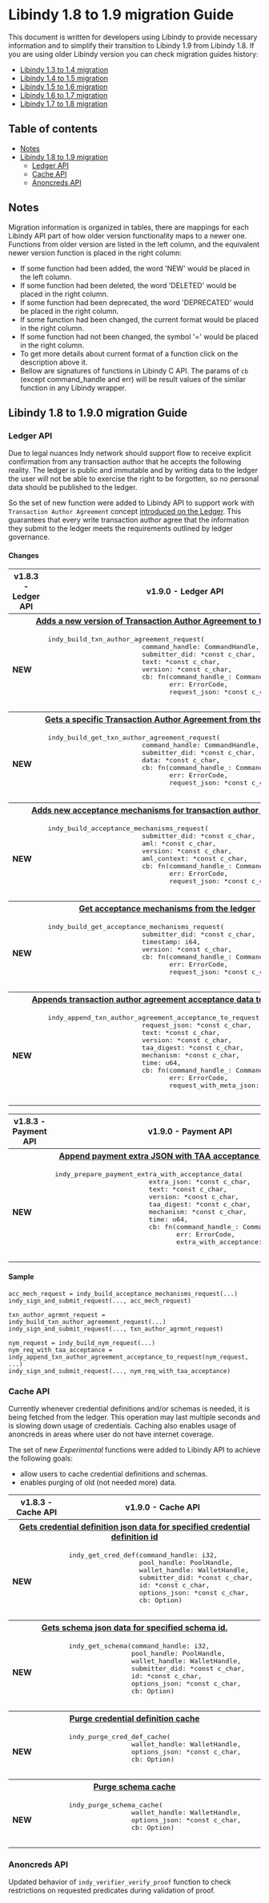 <!-- markdownlint-disable MD033 -->

# Libindy 1.8 to 1.9 migration Guide

This document is written for developers using Libindy to provide necessary information and
to simplify their transition to Libindy 1.9 from Libindy 1.8. If you are using older Libindy
version you can check migration guides history:

* [Libindy 1.3 to 1.4 migration](https://github.com/hyperledger/indy-sdk/blob/v1.4.0/doc/migration-guide.md)
* [Libindy 1.4 to 1.5 migration](https://github.com/hyperledger/indy-sdk/blob/v1.5.0/doc/migration-guide-1.4.0-1.5.0.md)
* [Libindy 1.5 to 1.6 migration](https://github.com/hyperledger/indy-sdk/blob/v1.6.0/doc/migration-guide-1.5.0-1.6.0.md)
* [Libindy 1.6 to 1.7 migration](https://github.com/hyperledger/indy-sdk/blob/v1.7.0/doc/migration-guide-1.6.0-1.7.0.md)
* [Libindy 1.7 to 1.8 migration](https://github.com/hyperledger/indy-sdk/blob/v1.8.0/doc/migration-guide-1.7.0-1.8.0.md)

## Table of contents

* [Notes](#notes)
* [Libindy 1.8 to 1.9 migration](#libindy-18-to-190-migration-guide)
    * [Ledger API](#libindy-api)
    * [Cache API](#cache-api)
    * [Anoncreds API](#anoncreds-api)

## Notes

Migration information is organized in tables, there are mappings for each Libindy API part of how older version functionality maps to a newer one.
Functions from older version are listed in the left column, and the equivalent newer version function is placed in the right column:

* If some function had been added, the word 'NEW' would be placed in the left column.
* If some function had been deleted, the word 'DELETED' would be placed in the right column.
* If some function had been deprecated, the word 'DEPRECATED' would be placed in the right column.
* If some function had been changed, the current format would be placed in the right column.
* If some function had not been changed, the symbol '=' would be placed in the right column.
* To get more details about current format of a function click on the description above it.
* Bellow are signatures of functions in Libindy C API.
  The params of ```cb``` (except command_handle and err) will be result values of the similar function in any Libindy wrapper.

## Libindy 1.8 to 1.9.0 migration Guide

### Ledger API

Due to legal nuances Indy network should support flow to receive explicit confirmation from any 
transaction author that he accepts the following reality. 
The ledger is public and immutable and by writing data to the ledger the user will not be able
to exercise the right to be forgotten, so no personal data should be published to the ledger. 

So the set of new function were added to Libindy API to support work with `Transaction Author Agreement` concept [introduced on the Ledger](https://github.com/hyperledger/indy-node/blob/master/design/txn_author_agreement.md).
This guarantees that every write transaction author agree that the information they submit to the ledger meets the requirements outlined by ledger governance.   
   
#### Changes

<table>
    <tr>  
      <th>v1.8.3 - Ledger API</th>
      <th>v1.9.0 - Ledger API</th>
    </tr>
    <tr>
      <th colspan="2">
          <a href="https://github.com/hyperledger/indy-sdk/blob/v1.9.0/libindy/src/api/ledger.rs#L2001">
              Adds a new version of Transaction Author Agreement to the ledger
          </a>
      </th>
    <tr>
    <tr>
      <td>
          <b>NEW</b>
      </td>
      <td>
      <pre>
indy_build_txn_author_agreement_request(
                        command_handle: CommandHandle,
                        submitter_did: *const c_char,
                        text: *const c_char,
                        version: *const c_char,
                        cb: fn(command_handle_: CommandHandle,
                               err: ErrorCode,
                               request_json: *const c_char))
      </pre>
      </td>
    </tr>
    <tr>
      <th colspan="2">
          <a href="https://github.com/hyperledger/indy-sdk/blob/v1.9.0/libindy/src/api/ledger.rs#L2055">
              Gets a specific Transaction Author Agreement from the ledger
          </a>
      </th>
    <tr>
    <tr>
      <td>
          <b>NEW</b>
      </td>
      <td>
      <pre>
indy_build_get_txn_author_agreement_request(
                        command_handle: CommandHandle,
                        submitter_did: *const c_char,
                        data: *const c_char,
                        cb: fn(command_handle_: CommandHandle,
                               err: ErrorCode,
                               request_json: *const c_char))
      </pre>
      </td>
    </tr>
    <tr>
      <th colspan="2">
          <a href="https://github.com/hyperledger/indy-sdk/blob/v1.9.0/libindy/src/api/ledger.rs#L2113">
              Adds new acceptance mechanisms for transaction author agreement
          </a>
      </th>
    <tr>
    <tr>
      <td>
          <b>NEW</b>
      </td>
      <td>
      <pre>
indy_build_acceptance_mechanisms_request(
                        submitter_did: *const c_char,
                        aml: *const c_char,
                        version: *const c_char,
                        aml_context: *const c_char,
                        cb: fn(command_handle_: CommandHandle,
                               err: ErrorCode,
                               request_json: *const c_char))
      </pre>
      </td>
    </tr>    
    <tr>
      <th colspan="2">
          <a href="https://github.com/hyperledger/indy-sdk/blob/v1.9.0/libindy/src/api/ledger.rs#L2184">
              Get acceptance mechanisms from the ledger
          </a>
      </th>
    <tr>
    <tr>
      <td>
          <b>NEW</b>
      </td>
      <td>
      <pre>
indy_build_get_acceptance_mechanisms_request(
                        submitter_did: *const c_char,
                        timestamp: i64,
                        version: *const c_char,
                        cb: fn(command_handle_: CommandHandle,
                               err: ErrorCode,
                               request_json: *const c_char))
      </pre>
      </td>
    </tr>
    <tr>
      <th colspan="2">
          <a href="https://github.com/hyperledger/indy-sdk/blob/v1.9.0/libindy/src/api/ledger.rs#L2242">
              Appends transaction author agreement acceptance data to a request
          </a>
      </th>
    <tr>
    <tr>
      <td>
          <b>NEW</b>
      </td>
      <td>
      <pre>
indy_append_txn_author_agreement_acceptance_to_request(
                        request_json: *const c_char,
                        text: *const c_char,
                        version: *const c_char,
                        taa_digest: *const c_char,
                        mechanism: *const c_char,
                        time: u64,
                        cb: fn(command_handle_: CommandHandle,
                               err: ErrorCode,
                               request_with_meta_json: *const c_char))
      </pre>
      </td>
    </tr>
</table>

<table>
    <tr>  
      <th>v1.8.3 - Payment API</th>
      <th>v1.9.0 - Payment API</th>
    </tr>
    <tr>
      <th colspan="2">
          <a href="https://github.com/hyperledger/indy-sdk/blob/v1.9.0/libindy/src/api/payment.rs#L855">
              Append payment extra JSON with TAA acceptance data
          </a>
      </th>
    <tr>
    <tr>
      <td>
          <b>NEW</b>
      </td>
      <td>
      <pre>
indy_prepare_payment_extra_with_acceptance_data(
                        extra_json: *const c_char,
                        text: *const c_char,
                        version: *const c_char,
                        taa_digest: *const c_char,
                        mechanism: *const c_char,
                        time: u64,
                        cb: fn(command_handle_: CommandHandle,
                               err: ErrorCode,
                               extra_with_acceptance: *const c_char))
      </pre>
      </td>
    </tr>
</table>

#### Sample
```
acc_mech_request = indy_build_acceptance_mechanisms_request(...)
indy_sign_and_submit_request(..., acc_mech_request)

txn_author_agrmnt_request = indy_build_txn_author_agreement_request(...)
indy_sign_and_submit_request(..., txn_author_agrmnt_request)

nym_request = indy_build_nym_request(...)
nym_req_with_taa_acceptance = indy_append_txn_author_agreement_acceptance_to_request(nym_request, ...)
indy_sign_and_submit_request(..., nym_req_with_taa_acceptance)
```

### Cache API

Currently whenever credential definitions and/or schemas is needed, it is being fetched from the ledger.
This operation may last multiple seconds and is slowing down usage of credentials.
Caching also enables usage of anoncreds in areas where user do not have internet coverage.

The set of new *Experimental* functions were added to Libindy API to achieve the following goals:
* allow users to cache credential definitions and schemas.
* enables purging of old (not needed more) data.

<table>
    <tr>  
      <th>v1.8.3 - Cache API</th>
      <th>v1.9.0 - Cache API</th>
    </tr>
    <tr>
      <th colspan="2">
          <a href="https://github.com/hyperledger/indy-sdk/blob/v1.9.0/libindy/src/api/cache.rs#L12">
              Gets credential definition json data for specified credential definition id
          </a>
      </th>
    <tr>
    <tr>
      <td>
          <b>NEW</b>
      </td>
      <td>
          <pre>
indy_get_cred_def(command_handle: i32,
                  pool_handle: PoolHandle,
                  wallet_handle: WalletHandle,
                  submitter_did: *const c_char,
                  id: *const c_char,
                  options_json: *const c_char,
                  cb: Option<extern fn(xcommand_handle: i32,
                                       err: ErrorCode,
                                       cred_def_json: *const c_char)>)
          </pre>
      </td>
    </tr>
    <tr>
      <th colspan="2">
          <a href="https://github.com/hyperledger/indy-sdk/blob/v1.9.0/libindy/src/api/cache.rs#L72">
              Gets schema json data for specified schema id.
          </a>
      </th>
    <tr>
    <tr>
      <td>
          <b>NEW</b>
      </td>
      <td>
          <pre>
indy_get_schema(command_handle: i32,
                pool_handle: PoolHandle,
                wallet_handle: WalletHandle,
                submitter_did: *const c_char,
                id: *const c_char,
                options_json: *const c_char,
                cb: Option<extern fn(xcommand_handle: i32,
                                     err: ErrorCode,
                                     schema_json: *const c_char)>)
          </pre>
      </td>
    </tr>
    <tr>
      <th colspan="2">
          <a href="https://github.com/hyperledger/indy-sdk/blob/v1.9.0/libindy/src/api/cache.rs#L135">
              Purge credential definition cache
          </a>
      </th>
    <tr>
    <tr>
      <td>
          <b>NEW</b>
      </td>
      <td>
          <pre>
indy_purge_cred_def_cache(
                wallet_handle: WalletHandle,
                options_json: *const c_char,
                cb: Option<extern fn(command_handle_: i32,
                                     err: ErrorCode)>)
          </pre>
      </td>
    </tr>
    <tr>
      <th colspan="2">
          <a href="https://github.com/hyperledger/indy-sdk/blob/v1.9.0/libindy/src/api/cache.rs#L180">
              Purge schema cache
          </a>
      </th>
    <tr>
    <tr>
      <td>
          <b>NEW</b>
      </td>
      <td>
          <pre>
indy_purge_schema_cache(
                wallet_handle: WalletHandle,
                options_json: *const c_char,
                cb: Option<extern fn(command_handle_: IndyHandle,
                                     err: ErrorCode)>)
          </pre>
      </td>
    </tr>
</table>

### Anoncreds API

Updated behavior of `indy_verifier_verify_proof` function to check restrictions on requested predicates during validation of proof.
